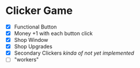 # Clicker Game
- [X] Functional Button
- [X] Money +1 with each button click
- [X] Shop Window
- [X] Shop Upgrades
- [X] Secondary Clickers *kinda of not yet implemented*
- [ ] "workers" 
